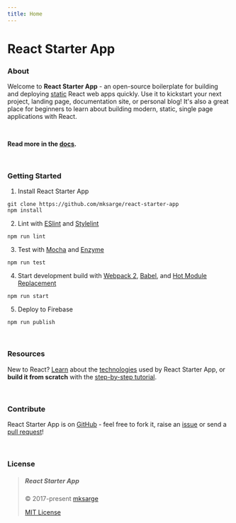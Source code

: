 ```yaml
---
title: Home
---
```


# React Starter App

### About

Welcome to **React Starter App** - an open-source boilerplate for building and deploying
[static][swa] React web apps quickly. Use it to kickstart your next project, landing page,
documentation site, or personal blog! It's also a great place for beginners to learn about
building modern, static, single page applications with React.

<br>

**Read more in the [docs](/docs).**

<br>

### Getting Started

1. Install React Starter App
```
git clone https://github.com/mksarge/react-starter-app
npm install
```

2. Lint with [ESlint][eslint] and [Stylelint][stylelint]
```
npm run lint
```

3. Test with [Mocha][mocha] and [Enzyme][enzyme]
```
npm run test
```

4. Start development build with [Webpack 2][webpack], [Babel][babel], and
[Hot Module Replacement][hmr]
```
npm run start
```

5. Deploy to Firebase
```
npm run publish
```

<br>

### Resources

New to React? [Learn](docs#concepts-and-technologies) about the
[technologies](/docs#core-technologies) used by React Starter App, or **build it from scratch**
with the [step-by-step tutorial](/docs#tutorial).

<br>

### Contribute

React Starter App is on [GitHub][github] - feel free to fork it, raise an [issue][issues] or
send a [pull request][pulls]!

<br>

### License

> ##### React Starter App
>
> © 2017-present [mksarge][mksarge]
>
> [MIT License][license]

[swa]: <https://staticapps.org/>
[eslint]: <http://eslint.org/>
[stylelint]: <http://stylelint.io/>
[mocha]: <https://mochajs.org/>
[enzyme]: <http://airbnb.io/enzyme/>
[webpack]: <https://webpack.js.org/>
[babel]: <https://babeljs.io/>
[hmr]: <https://webpack.js.org/guides/hmr-react/>
[github]: <https://github.com/mksarge/react-starter-app>
[issues]: <https://github.com/mksarge/react-starter-app/issues>
[pulls]: <https://github.com/mksarge/react-starter-app/pulls>
[mksarge]: <https://github.com/mksarge/>
[license]: <https://github.com/mksarge/react-starter-app/blob/master/LICENSE.txt>
